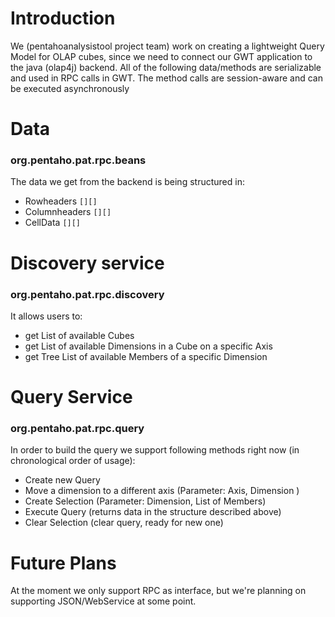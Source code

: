 # Introduction #

We (pentahoanalysistool project team) work on creating a lightweight Query Model for OLAP cubes, since we need to connect our GWT application to the java (olap4j) backend. All of the following data/methods are serializable and used in RPC calls in GWT.
The method calls are session-aware and can be executed asynchronously



# Data #
### org.pentaho.pat.rpc.beans ###

The data we get from the backend is being structured in:
  * Rowheaders `[][]`
  * Columnheaders `[][]`
  * CellData `[][]`


# Discovery service #
### org.pentaho.pat.rpc.discovery ###
It allows users to:
  * get List of available Cubes
  * get List of available Dimensions in a Cube on a specific Axis
  * get Tree List of available Members of a specific Dimension


# Query Service #
### org.pentaho.pat.rpc.query ###

In order to build the query we support following methods right now (in chronological order of usage):
  * Create new Query
  * Move a dimension to a different axis (Parameter: Axis, Dimension )
  * Create Selection (Parameter: Dimension, List of Members)
  * Execute Query (returns data in the structure described above)
  * Clear Selection (clear query, ready for new one)


# Future Plans #

At the moment we only support RPC as interface, but we're planning on supporting JSON/WebService at some point.
